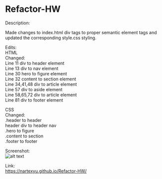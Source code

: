 # Refactor-HW

Description:    
   
Made changes to index.html div tags to proper semantic element tags and updated the corresponding style.css styling.    
   
Edits:    
HTML    
    Changed:   
    Line 11 div to header element  
    Line 13 div to nav element   
    Line 30 hero to figure element   
    Line 32 content to section element   
    Line 34,41,48 div to article element   
    Line 57 div to aside element   
    Line 58,65,72 div to article element   
    Line 81 div to footer element   

CSS   
    Changed:   
    .header to header    
    header div to header nav   
    .hero to figure   
    .content to section   
    .footer to footer   
   
Screenshot:    
![alt text](https://github.com/nartexyu/Refactor-HW/blob/main/refactor.jpg?raw=true)   
   
Link:   
https://nartexyu.github.io/Refactor-HW/   
